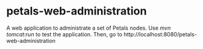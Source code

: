 petals-web-administration
=========================

A web application to administrate a set of Petals nodes.
Use *mvn tomcat:run* to test the application. Then, go to http://localhost:8080/petals-web-administration
